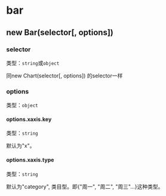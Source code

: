 # bar

## new Bar(selector[, options])

### selector
类型：`string`或`object`

同new Chart(selector[, options]) 的selector一样

### options
类型：`object`

#### options.xaxis.key
类型：`string`

默认为"x"。

#### options.xaxis.type
类型：`string`

默认为"category", 类目型。即{"周一", "周二", "周三"...}这种类型。

